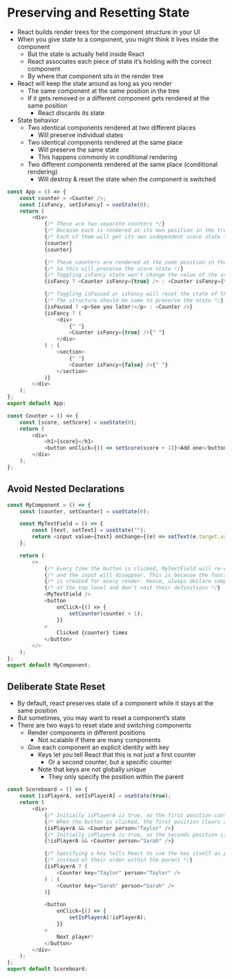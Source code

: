 # Preserving and Resetting State

-   React builds render trees for the component structure in your UI
-   When you give state to a component, you might think it lives inside the component
    -   But the state is actually held inside React
    -   React associates each piece of state it’s holding with the correct component
    -   By where that component sits in the render tree
-   React will keep the state around as long as you render
    -   The same component at the same position in the tree
    -   If it gets removed or a different component gets rendered at the same position
        -   React discards its state
-   State behavior
    -   Two identical components rendered at two different places
        -   Will preserve individual states
    -   Two identical components rendered at the same place
        -   Will preserve the same state
        -   This happens commonly in conditional rendering
    -   Two different components rendered at the same place (conditional rendering)
        -   Will destroy & reset the state when the component is switched

```js
const App = () => {
    const counter = <Counter />;
    const [isFancy, setIsFancy] = useState(0);
    return (
        <div>
            {/* These are two separate counters */}
            {/* Because each is rendered at its own position in the tree */}
            {/* Each of them will get its own independent score state */}
            {counter}
            {counter}

            {/* These counters are rendered at the same position in the tree */}
            {/* So this will preserve the score state */}
            {/* Toggling isFancy state won't change the value of the score */}
            {isFancy ? <Counter isFancy={true} /> : <Counter isFancy={false} />}

            {/* Toggling isPaused or isFancy will reset the state of the counter */}
            {/* The structure should be same to preserve the state */}
            {isPaused ? <p>See you later!</p> : <Counter />}
            {isFancy ? (
                <div>
                    {" "}
                    <Counter isFancy={true} />{" "}
                </div>
            ) : (
                <section>
                    {" "}
                    <Counter isFancy={false} />{" "}
                </section>
            )}
        </div>
    );
};
export default App;

const Counter = () => {
    const [score, setScore] = useState(0);
    return (
        <div>
            <h1>{score}</h1>
            <button onClick={() => setScore(score + 1)}>Add one</button>
        </div>
    );
};
```

## Avoid Nested Declarations

```js
const MyComponent = () => {
    const [counter, setCounter] = useState(0);

    const MyTextField = () => {
        const [text, setText] = useState("");
        return <input value={text} onChange={(e) => setText(e.target.value)} />;
    };

    return (
        <>
            {/* Every time the button is clicked, MyTextField will re-render */}
            {/* and the input will disappear. This is because the function MyTextField */}
            {/* is created for every render. Hence, always declare component functions */}
            {/* at the top level and don't nest their definitions */}
            <MyTextField />
            <button
                onClick={() => {
                    setCounter(counter + 1);
                }}
            >
                Clicked {counter} times
            </button>
        </>
    );
};
export default MyComponent;
```

## Deliberate State Reset

-   By default, react preserves state of a component while it stays at the same position
-   But sometimes, you may want to reset a component’s state
-   There are two ways to reset state and switching components
    -   Render components in different positions
        -   Not scalable if there are many components
    -   Give each component an explicit identity with key
        -   Keys let you tell React that this is not just a first counter
            -   Or a second counter, but a specific counter
        -   Note that keys are not globally unique
            -   They only specify the position within the parent

```js
const Scoreboard = () => {
    const [isPlayerA, setIsPlayerA] = useState(true);
    return (
        <div>
            {/* Initially isPlayerA is true, so the first position contains Counter state */}
            {/* When the button is clicked, the first position clears and state is destroyed */}
            {isPlayerA && <Counter person="Taylor" />}
            {/* Initially isPlayerA is true, so the seconds position is empty */}
            {!isPlayerA && <Counter person="Sarah" />}

            {/* Specifying a key tells React to use the key itself as part of the position */}
            {/* instead of their order within the parent */}
            {isPlayerA ? (
                <Counter key="Taylor" person="Taylor" />
            ) : (
                <Counter key="Sarah" person="Sarah" />
            )}

            <button
                onClick={() => {
                    setIsPlayerA(!isPlayerA);
                }}
            >
                Next player!
            </button>
        </div>
    );
};
export default Scoreboard;
```
